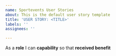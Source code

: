 ```yaml
---
name: Sportevents User Stories
about: This is the default user story template
title: 'USER STORY: <TITLE>'
labels: ''
assignees: ''

---
```


As a **role** I can **capability** so that **received benefit**
